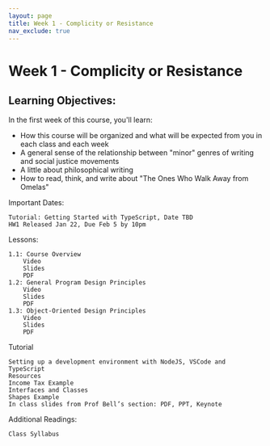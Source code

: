 ```yaml
---
layout: page
title: Week 1 - Complicity or Resistance
nav_exclude: true
---
```


# Week 1 - Complicity or Resistance

## Learning Objectives:

In the first week of this course, you'll learn:

- How this course will be organized and what will be expected from you in each class and each week
- A general sense of the relationship between "minor" genres of writing and social justice movements
- A little about philosophical writing 
- How to read, think, and write about "The Ones Who Walk Away from Omelas"



Important Dates:

    Tutorial: Getting Started with TypeScript, Date TBD
    HW1 Released Jan 22, Due Feb 5 by 10pm

Lessons:

    1.1: Course Overview
        Video
        Slides
        PDF
    1.2: General Program Design Principles
        Video
        Slides
        PDF
    1.3: Object-Oriented Design Principles
        Video
        Slides
        PDF

Tutorial

    Setting up a development environment with NodeJS, VSCode and TypeScript
    Resources
    Income Tax Example
    Interfaces and Classes
    Shapes Example
    In class slides from Prof Bell’s section: PDF, PPT, Keynote

Additional Readings:

    Class Syllabus